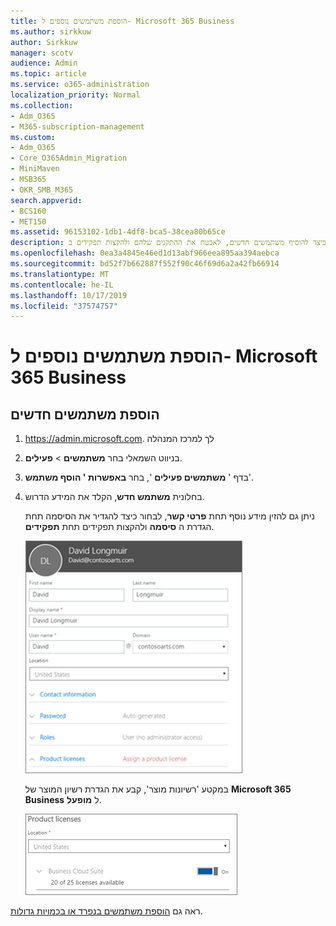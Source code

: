 ```yaml
---
title: הוספת משתמשים נוספים ל- Microsoft 365 Business
ms.author: sirkkuw
author: Sirkkuw
manager: scotv
audience: Admin
ms.topic: article
ms.service: o365-administration
localization_priority: Normal
ms.collection:
- Adm_O365
- M365-subscription-management
ms.custom:
- Adm_O365
- Core_O365Admin_Migration
- MiniMaven
- MSB365
- OKR_SMB_M365
search.appverid:
- BCS160
- MET150
ms.assetid: 96153102-1db1-4df8-bca5-38cea80b65ce
description: למד כיצד להוסיף משתמשים חדשים, לאבטח את ההתקנים שלהם ולהקצות תפקידים ב-Microsoft 365 Business.
ms.openlocfilehash: 0ea3a4845e46ed1d13abf966eea895aa394aebca
ms.sourcegitcommit: bd52f7b662887f552f90c46f69d6a2a42fb66914
ms.translationtype: MT
ms.contentlocale: he-IL
ms.lasthandoff: 10/17/2019
ms.locfileid: "37574757"
---
```

# <a name="add-additional-users-to-microsoft-365-business"></a>הוספת משתמשים נוספים ל- Microsoft 365 Business

## <a name="add-new-users"></a>הוספת משתמשים חדשים

1. <a href="https://go.microsoft.com/fwlink/p/?linkid=837890" target="_blank">https://admin.microsoft.com</a>. לך למרכז המנהלה 
2. בניווט השמאלי בחר **משתמשים** \> **פעילים**.
1. בדף ' **משתמשים פעילים** ', בחר **באפשרות ' הוסף משתמש**'.
 4. בחלונית **משתמש חדש**, הקלד את המידע הדרוש. 
  
    ניתן גם להזין מידע נוסף תחת **פרטי קשר**, לבחור כיצד להגדיר את הסיסמה תחת הגדרת ה **סיסמה** ולהקצות תפקידים תחת **תפקידים**.
      
    ![Enter user information in the New user card](media/f04d39ca-48be-4868-8330-8552a4754c8b.png)
      
    במקטע 'רשיונות מוצר', קבע את הגדרת רשיון המוצר של **Microsoft 365 Business** ל **מופעל**.
      
    ![Set the license setting to On position](media/7404f7f7-93bc-44a3-9ffb-4208b5b17402.png)
  
ראה גם [הוספת משתמשים בנפרד או בכמויות גדולות](https://docs.microsoft.com/office365/admin/add-users/add-users).
  
